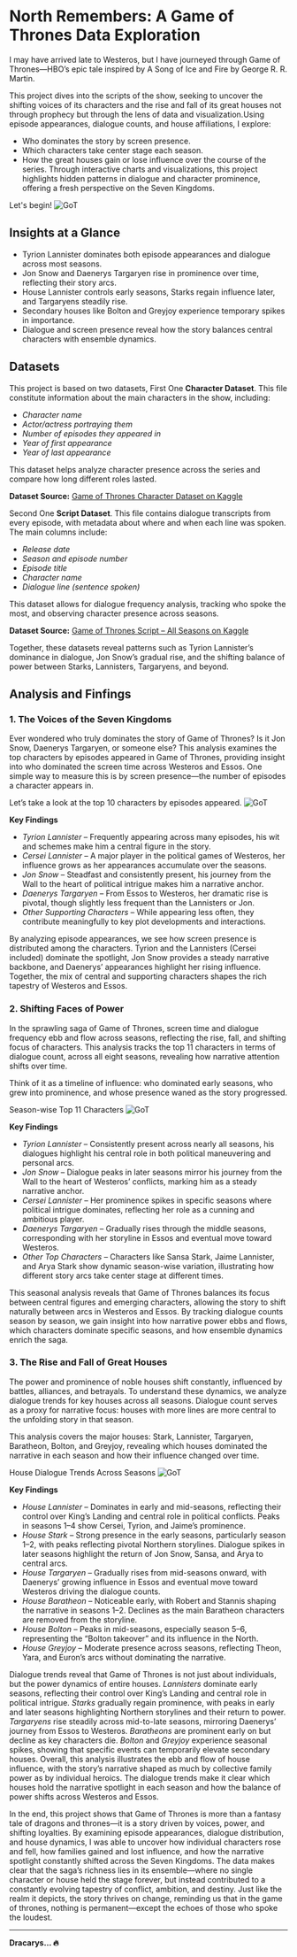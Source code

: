 # North Remembers: A Game of Thrones Data Exploration
I may have arrived late to Westeros, but I have journeyed through Game of Thrones—HBO’s epic tale inspired by A Song of Ice and Fire by George R. R. Martin.

This project dives into the scripts of the show, seeking to uncover the shifting voices of its characters and the rise and fall of its great houses not through prophecy but through the lens of data and visualization.Using episode appearances, dialogue counts, and house affiliations, I explore:

- Who dominates the story by screen presence.
- Which characters take center stage each season.
- How the great houses gain or lose influence over the course of the series.
Through interactive charts and visualizations, this project highlights hidden patterns in dialogue and character prominence, offering a fresh perspective on the Seven Kingdoms.

Let's begin!
![GoT](./visuals/GoT.jpeg)


## Insights at a Glance
- Tyrion Lannister dominates both episode appearances and dialogue across most seasons.
- Jon Snow and Daenerys Targaryen rise in prominence over time, reflecting their story arcs.
- House Lannister controls early seasons, Starks regain influence later, and Targaryens steadily rise.
- Secondary houses like Bolton and Greyjoy experience temporary spikes in importance.
- Dialogue and screen presence reveal how the story balances central characters with ensemble dynamics.


## Datasets
This project is based on two datasets, First One **Character Dataset**. This file constitute information about the main characters in the show, including: 
- *Character name*
- *Actor/actress portraying them*
- *Number of episodes they appeared in*
- *Year of first appearance*
- *Year of last appearance*

This dataset helps analyze character presence across the series and compare how long different roles lasted.


**Dataset Source:** [Game of Thrones Character Dataset on Kaggle](https://www.kaggle.com/datasets/rezaghari/game-of-thrones) 

Second One **Script Dataset**. This file contains dialogue transcripts from every episode, with metadata about where and when each line was spoken. The main columns include: 
- *Release date*
- *Season and episode number*
- *Episode title*
- *Character name* 
- *Dialogue line (sentence spoken)*

This dataset allows for dialogue frequency analysis, tracking who spoke the most, and observing character presence across seasons.

**Dataset Source:** [Game of Thrones Script – All Seasons on Kaggle](https://www.kaggle.com/datasets/albenft/game-of-thrones-script-all-seasons)
  
Together, these datasets reveal patterns such as Tyrion Lannister’s dominance in dialogue, Jon Snow’s gradual rise, and the shifting balance of power between Starks, Lannisters, Targaryens, and beyond.

## Analysis and Finfings
### 1. The Voices of the Seven Kingdoms
Ever wondered who truly dominates the story of Game of Thrones? Is it Jon Snow, Daenerys Targaryen, or someone else? This analysis examines the top characters by episodes appeared in Game of Thrones, providing insight into who dominated the screen time across Westeros and Essos. One simple way to measure this is by screen presence—the number of episodes a character appears in. 

Let’s take a look at the top 10 characters by episodes appeared.
![GoT](./visuals/top_10_got_characters.png)


**Key Findings**

- *Tyrion Lannister*  – Frequently appearing across many episodes, his wit and schemes make him a central figure in the story.
- *Cersei Lannister*  – A major player in the political games of Westeros, her influence grows as her appearances accumulate over the seasons.
- *Jon Snow* – Steadfast and consistently present, his journey from the Wall to the heart of political intrigue makes him a narrative anchor.
- *Daenerys Targaryen*  – From Essos to Westeros, her dramatic rise is pivotal, though slightly less frequent than the Lannisters or Jon.
- *Other Supporting Characters*  – While appearing less often, they contribute meaningfully to key plot developments and interactions.


By analyzing episode appearances, we see how screen presence is distributed among the characters. Tyrion and the Lannisters (Cersei included) dominate the spotlight, Jon Snow provides a steady narrative backbone, and Daenerys’ appearances highlight her rising influence. Together, the mix of central and supporting characters shapes the rich tapestry of Westeros and Essos.




### 2. Shifting Faces of Power
In the sprawling saga of Game of Thrones, screen time and dialogue frequency ebb and flow across seasons, reflecting the rise, fall, and shifting focus of characters. This analysis tracks the top 11 characters in terms of dialogue count, across all eight seasons, revealing how narrative attention shifts over time.

Think of it as a timeline of influence: who dominated early seasons, who grew into prominence, and whose presence waned as the story progressed.

Season-wise Top 11 Characters
![GoT](./visuals/season_wise_top11_characters.png)


**Key Findings**

- *Tyrion Lannister*  – Consistently present across nearly all seasons, his dialogues highlight his central role in both political maneuvering and personal arcs.
- *Jon Snow* – Dialogue peaks in later seasons mirror his journey from the Wall to the heart of Westeros’ conflicts, marking him as a steady narrative anchor.
- *Cersei Lannister*  – Her prominence spikes in specific seasons where political intrigue dominates, reflecting her role as a cunning and ambitious player.
- *Daenerys Targaryen*  – Gradually rises through the middle seasons, corresponding with her storyline in Essos and eventual move toward Westeros.
- *Other Top Characters*  – Characters like Sansa Stark, Jaime Lannister, and Arya Stark show dynamic season-wise variation, illustrating how different story arcs take center stage at different times.

This seasonal analysis reveals that Game of Thrones balances its focus between central figures and emerging characters, allowing the story to shift naturally between arcs in Westeros and Essos. By tracking dialogue counts season by season, we gain insight into how narrative power ebbs and flows, which characters dominate specific seasons, and how ensemble dynamics enrich the saga.




### 3. The Rise and Fall of Great Houses
The power and prominence of noble houses shift constantly, influenced by battles, alliances, and betrayals. To understand these dynamics, we analyze dialogue trends for key houses across all seasons. Dialogue count serves as a proxy for narrative focus: houses with more lines are more central to the unfolding story in that season.

This analysis covers the major houses: Stark, Lannister, Targaryen, Baratheon, Bolton, and Greyjoy, revealing which houses dominated the narrative in each season and how their influence changed over time.

House Dialogue Trends Across Seasons
![GoT](./visuals/got_house_trends_dark.png)


**Key Findings**

- *House Lannister*  – Dominates in early and mid-seasons, reflecting their control over King’s Landing and central role in political conflicts. Peaks in seasons 1–4 show Cersei, Tyrion, and Jaime’s prominence.
- *House Stark*  – Strong presence in the early seasons, particularly season 1–2, with peaks reflecting pivotal Northern storylines. Dialogue spikes in later seasons highlight the return of Jon Snow, Sansa, and Arya to central arcs.
- *House Targaryen*  – Gradually rises from mid-seasons onward, with Daenerys’ growing influence in Essos and eventual move toward Westeros driving the dialogue counts.
- *House Baratheon*  – Noticeable early, with Robert and Stannis shaping the narrative in seasons 1–2. Declines as the main Baratheon characters are removed from the storyline.
- *House Bolton*  – Peaks in mid-seasons, especially season 5–6, representing the “Bolton takeover” and its influence in the North.
- *House Greyjoy*  – Moderate presence across seasons, reflecting Theon, Yara, and Euron’s arcs without dominating the narrative.

Dialogue trends reveal that Game of Thrones is not just about individuals, but the power dynamics of entire houses. *Lannisters* dominate early seasons, reflecting their control over King’s Landing and central role in political intrigue. *Starks* gradually regain prominence, with peaks in early and later seasons highlighting Northern storylines and their return to power. *Targaryens* rise steadily across mid-to-late seasons, mirroring Daenerys’ journey from Essos to Westeros. *Baratheons* are prominent early on but decline as key characters die. *Bolton* and *Greyjoy* experience seasonal spikes, showing that specific events can temporarily elevate secondary houses. Overall, this analysis illustrates the ebb and flow of house influence, with the story’s narrative shaped as much by collective family power as by individual heroics. The dialogue trends make it clear which houses hold the narrative spotlight in each season and how the balance of power shifts across Westeros and Essos.

In the end, this project shows that Game of Thrones is more than a fantasy tale of dragons and thrones—it is a story driven by voices, power, and shifting loyalties. By examining episode appearances, dialogue distribution, and house dynamics, I was able to uncover how individual characters rose and fell, how families gained and lost influence, and how the narrative spotlight constantly shifted across the Seven Kingdoms. The data makes clear that the saga’s richness lies in its ensemble—where no single character or house held the stage forever, but instead contributed to a constantly evolving tapestry of conflict, ambition, and destiny. Just like the realm it depicts, the story thrives on change, reminding us that in the game of thrones, nothing is permanent—except the echoes of those who spoke the loudest.

---

**Dracarys… 🔥**
